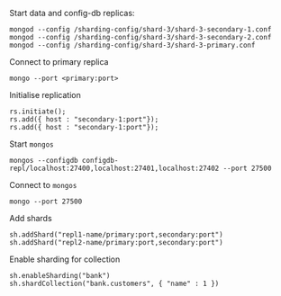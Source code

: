 Start data and config-db replicas:

```
mongod --config /sharding-config/shard-3/shard-3-secondary-1.conf
mongod --config /sharding-config/shard-3/shard-3-secondary-2.conf
mongod --config /sharding-config/shard-3/shard-3-primary.conf
```

Connect to primary replica
```
mongo --port <primary:port>
```

Initialise replication
```
rs.initiate();
rs.add({ host : "secondary-1:port"});
rs.add({ host : "secondary-1:port"});
```

Start `mongos`
```
mongos --configdb configdb-repl/localhost:27400,localhost:27401,localhost:27402 --port 27500

```

Connect to `mongos`
```
mongo --port 27500
```

Add shards
```
sh.addShard("repl1-name/primary:port,secondary:port")
sh.addShard("repl2-name/primary:port,secondary:port")
```

Enable sharding for collection
```
sh.enableSharding("bank")
sh.shardCollection("bank.customers", { "name" : 1 })
```
